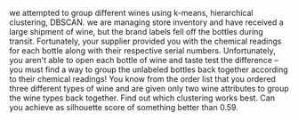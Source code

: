 we attempted to group different wines using k-means, hierarchical clustering, DBSCAN.
we are managing store inventory and have received a large shipment of wine, but the brand labels fell off the bottles during transit. Fortunately, your supplier provided you with the chemical readings for each bottle along with their respective serial numbers.
Unfortunately, you aren't able to open each bottle of wine and taste test the difference – you must find a way to group the unlabeled bottles back together according to their chemical readings! You know from the order list that you ordered three different types of wine and are given only two wine attributes to group the wine types back together.
Find out which clustering works best. Can you achieve as silhouette score of something better than 0.59.
